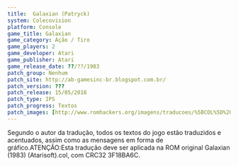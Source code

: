 ```yaml
---
title:  Galaxian (Patryck)
system: Colecovision
platform: Console
game_title: Galaxian
game_category: Ação / Tiro
game_players: 2
game_developer: Atari
game_publisher: Atari
game_release_date: ??/??/1983
patch_group: Nenhum
patch_site: http://ab-gamesinc-br.blogspot.com.br/
patch_version: ???
patch_release: 15/05/2018
patch_type: IPS
patch_progress: Textos
patch_images: [http://www.romhackers.org/imagens/traducoes/%5BCOL%5D%20Galaxian%20-%20Patryck%20-%201.png,http://www.romhackers.org/imagens/traducoes/%5BCOL%5D%20Galaxian%20-%20Patryck%20-%202.png,http://www.romhackers.org/imagens/traducoes/%5BCOL%5D%20Galaxian%20-%20Patryck%20-%203.png]
---
```

Segundo o autor da tradução, todos os textos do jogo estão traduzidos e acentuados, assim como as mensagens em forma de gráfico.ATENÇÃO:Esta tradução deve ser aplicada na ROM original Galaxian (1983) (Atarisoft).col, com CRC32 3F18BA6C.